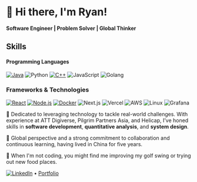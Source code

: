 # 👋 Hi there, I'm Ryan!
**Software Engineer | Problem Solver | Global Thinker**

## Skills

#### Programming Languages
[![Java](https://img.shields.io/badge/Java-ED8B00?style=flat&logo=java&logoColor=white)](https://www.oracle.com/java/)
![Python](https://img.shields.io/badge/Code-Python-informational?style=flat&logo=python&color=3776AB)
[![C++](https://img.shields.io/badge/C++-00599C?style=flat&logo=cplusplus&logoColor=white)](https://isocpp.org/)
![JavaScript](https://img.shields.io/badge/Code-JavaScript-informational?style=flat&logo=javascript&color=F7DF1E)
![Golang](https://img.shields.io/badge/Go-00ADD8?style=flat&logo=Go&logoColor=white&style=for-the-badge)

### Frameworks & Technologies
[![React](https://img.shields.io/badge/React-61DAFB?style=flat&logo=react&logoColor=black)](https://reactjs.org/)
[![Node.js](https://img.shields.io/badge/Node.js-339933?style=flat&logo=nodedotjs&logoColor=white)](https://nodejs.org/)
[![Docker](https://img.shields.io/badge/Docker-2496ED?style=flat&logo=docker&logoColor=white)](https://www.docker.com/)
![Next.js](https://img.shields.io/badge/Framework-Next.js-informational?style=flat&logo=next.js&color=000000)
![Vercel](https://img.shields.io/badge/Deployment-Vercel-informational?style=flat&logo=vercel&color=000000)
![AWS](https://img.shields.io/badge/Cloud-AWS-informational?style=flat&logo=amazon-aws&color=232F3E)
![Linux](https://img.shields.io/badge/System-Linux-informational?style=flat&logo=linux&color=FCC624)
![Grafana](https://img.shields.io/badge/Grafana-black?style=flat&logo=Grafana)

🔭 Dedicated to leveraging technology to tackle real-world challenges. With experience at ATT Digiverse, Pilgrim Partners Asia, and Helicap, I’ve honed skills in **software development**, **quantitative analysis**, and **system design**. 

🚀 Global perspective and a strong commitment to collaboration and continuous learning, having lived in China for five years. 

🌱 When I'm not coding, you might find me improving my golf swing or trying out new food places.

<!-- Connect with me -->
[![LinkedIn](https://img.shields.io/badge/LinkedIn-0A66C2?style=flat-square&logo=linkedin&logoColor=white)](https://www.linkedin.com/in/ryanphoen) • [Portfolio](https://www.ryanphoen.com/)
